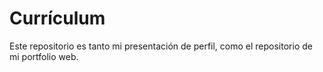 # Currículum
Este repositorio es tanto mi presentación de perfil, como el repositorio de mi portfolio web.
